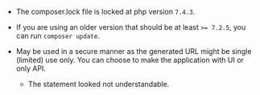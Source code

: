 - The composer.lock file is locked at php version `7.4.3`.

- If you are using an older version that should be at least `>= 7.2.5`, you can run `composer update`.

- May be used in a secure manner as the generated URL might be single (limited) use only. You can choose to make the application with UI or only API.

	- The statement looked not understandable.
